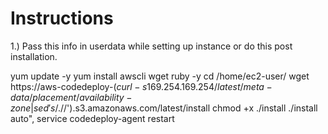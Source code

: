 Instructions
============
1.) Pass this info in userdata while setting up instance or do this post installation.

 yum update -y
 yum install awscli wget ruby -y
 cd /home/ec2-user/
 wget  https://aws-codedeploy-$(curl -s 169.254.169.254/latest/meta-data/placement/availability-zone | sed 's/.$//').s3.amazonaws.com/latest/install
 chmod +x ./install
 ./install auto", 
service codedeploy-agent restart
